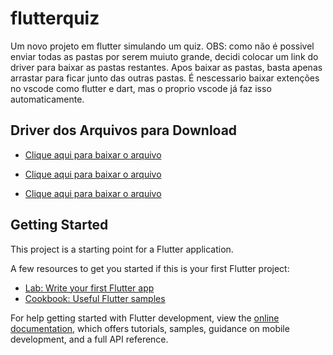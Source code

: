 # flutterquiz

Um novo projeto em flutter simulando um quiz.
OBS: como não é possivel enviar todas as pastas por serem muiuto grande, decidi colocar um link do driver para baixar as pastas restantes. Apos baixar as pastas, basta apenas arrastar para ficar junto das outras pastas.
É nescessario baixar extenções no vscode como flutter e dart, mas o proprio vscode já faz isso automaticamente.

## Driver dos Arquivos para Download

- [Clique aqui para baixar o arquivo](https://drive.google.com/file/d/1lFoFLCnfAvabuf_KrNxC0Pe5cGe__aXj/view)
  
- [Clique aqui para baixar o arquivo](https://drive.google.com/file/d/1eBe7wjNjlBET1ro0rKGnpKTvMqjrIKIB/view)
  
- [Clique aqui para baixar o arquivo](https://drive.google.com/file/d/1WP2j43BHnbqDvg_Ox3CLpN-HxgKIccPv/view)


## Getting Started

This project is a starting point for a Flutter application.

A few resources to get you started if this is your first Flutter project:

- [Lab: Write your first Flutter app](https://docs.flutter.dev/get-started/codelab)
- [Cookbook: Useful Flutter samples](https://docs.flutter.dev/cookbook)

For help getting started with Flutter development, view the
[online documentation](https://docs.flutter.dev/), which offers tutorials,
samples, guidance on mobile development, and a full API reference.


